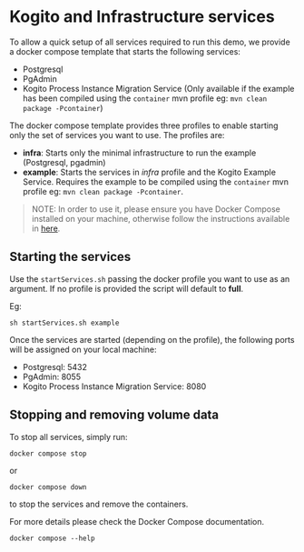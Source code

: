 # Kogito and Infrastructure services

To allow a quick setup of all services required to run this demo, we provide a docker compose template that starts the following services:
- Postgresql
- PgAdmin
- Kogito Process Instance Migration Service (Only available if the example has been compiled using the `container` mvn profile eg: ```mvn clean package -Pcontainer```)

The docker compose template provides three profiles to enable starting only the set of services you want to use. The profiles are:
- **infra**: Starts only the minimal infrastructure to run the example (Postgresql, pgadmin)
- **example**: Starts the services in *infra* profile and the Kogito Example Service. Requires the example to be compiled using the `container` mvn profile eg: ```mvn clean package -Pcontainer```.

> NOTE: In order to use it, please ensure you have Docker Compose installed on your machine, otherwise follow the instructions available
in [here](https://docs.docker.com/compose/install/).

## Starting the services

Use the `startServices.sh` passing the docker profile you want to use as an argument. If no profile is provided the script will default to **full**.

Eg:
```shell
sh startServices.sh example
```

Once the services are started (depending on the profile), the following ports will be assigned on your local machine:
- Postgresql: 5432
- PgAdmin: 8055
- Kogito Process Instance Migration Service: 8080

## Stopping and removing volume data

To stop all services, simply run:

```shell
docker compose stop
```
or 

```shell
docker compose down 
```
to stop the services and remove the containers.

For more details please check the Docker Compose documentation.

```shell
docker compose --help
```
